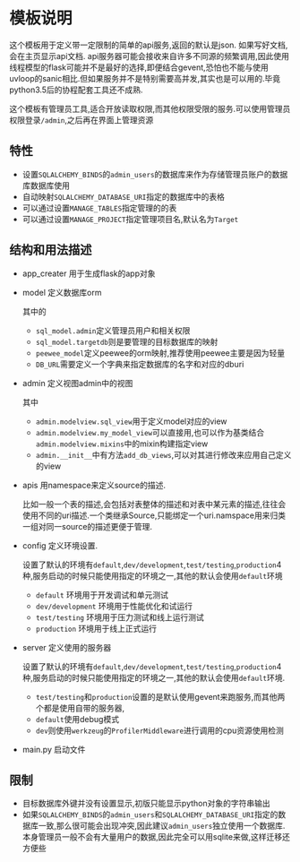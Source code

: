 # 模板说明

这个模板用于定义带一定限制的简单的api服务,返回的默认是json. 如果写好文档,会在主页显示api文档. api服务器可能会接收来自许多不同源的频繁调用,因此使用线程模型的flask可能并不是最好的选择,即便结合gevent,恐怕也不能与使用uvloop的sanic相比.但如果服务并不是特别需要高并发,其实也是可以用的.毕竟python3.5后的协程配套工具还不成熟.

这个模板有管理员工具,适合开放读取权限,而其他权限受限的服务.可以使用管理员权限登录`/admin`,之后再在界面上管理资源

## 特性

+ 设置`SQLALCHEMY_BINDS`的`admin_users`的数据库来作为存储管理员账户的数据库数据库使用
+ 自动映射`SQLALCHEMY_DATABASE_URI`指定的数据库中的表格
+ 可以通过设置`MANAGE_TABLES`指定管理的的表
+ 可以通过设置`MANAGE_PROJECT`指定管理项目名,默认名为`Target`

## 结构和用法描述

+ app_creater 用于生成flask的app对象

+ model 定义数据库orm

    其中的
    + `sql_model.admin`定义管理员用户和相关权限
    + `sql_model.targetdb`则是要管理的目标数据库的映射
    + `peewee_model`定义peewee的orm映射,推荐使用peewee主要是因为轻量
    + `DB_URL`需要定义一个字典来指定数据库的名字和对应的dburi

+ admin 定义视图admin中的视图

    其中
    + `admin.modelview.sql_view`用于定义model对应的view
    + `admin.modelview.my_model_view`可以直接用,也可以作为基类结合`admin.modelview.mixins`中的mixin构建指定view
    + `admin.__init__`中有方法`add_db_views`,可以对其进行修改来应用自己定义的view

+ apis 用namespace来定义source的描述.
    
    比如一般一个表的描述,会包括对表整体的描述和对表中某元素的描述,往往会使用不同的uri描述.一个类继承Source,只能绑定一个uri.namspace用来归类一组对同一source的描述更便于管理.


+ config 定义环境设置.

    设置了默认的环境有`default`,`dev/development`,`test/testing`,`production`4种,服务启动的时候只能使用指定的环境之一,其他的默认会使用`default`环境

    + `default` 环境用于开发调试和单元测试
    + `dev/development` 环境用于性能优化和试运行
    + `test/testing` 环境用于压力测试和线上运行测试
    + `production` 环境用于线上正式运行

+ server 定义使用的服务器

    设置了默认的环境有`default`,`dev/development`,`test/testing`,`production`4种,服务启动的时候只能使用指定的环境之一,其他的默认会使用`default`环境.

    + `test/testing`和`production`设置的是默认使用gevent来跑服务,而其他两个都是使用自带的服务器,
    + `default`使用debug模式
    + `dev`则使用`werkzeug`的`ProfilerMiddleware`进行调用的cpu资源使用检测

+ main.py 启动文件

## 限制

+ 目标数据库外键并没有设置显示,初版只能显示python对象的字符串输出
+ 如果`SQLALCHEMY_BINDS`的`admin_users`和`SQLALCHEMY_DATABASE_URI`指定的数据库一致,那么很可能会出现冲突,因此建议`admin_users`独立使用一个数据库.本身管理员一般不会有大量用户的数据,因此完全可以用sqlite来做,这样迁移还方便些
